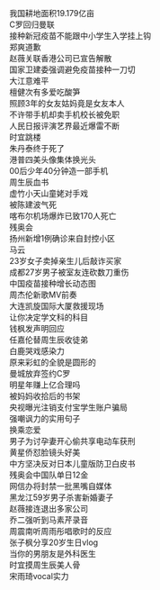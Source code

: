 我国耕地面积19.179亿亩  
C罗回归曼联  
接种新冠疫苗不能跟中小学生入学挂上钩  
郑爽道歉  
赵薇关联香港公司已宣告解散  
国家卫建委强调避免疫苗接种一刀切  
大江意难平  
檀健次有多爱吃酸笋  
照顾3年的女友姑妈竟是女友本人  
不许带手机却卖手机校长被免职  
人民日报评演艺界最近爆雷不断  
时宜跳楼  
朱丹泰终于死了  
港普四美头像集体换光头  
00后少年40分钟造一部手机  
周生辰血书  
虚竹小天山童姥对手戏  
被陈建波气死  
喀布尔机场爆炸已致170人死亡  
残奥会  
扬州新增1例确诊来自封控小区  
马云  
23岁女子卖掉亲生儿后敲诈买家  
成都27岁男子被室友连砍数刀重伤  
中国疫苗接种增长动态图  
周杰伦新歌MV前奏  
大连凯旋国际大厦救援现场  
让你决定学文科的科目  
钱枫发声明回应  
任嘉伦替周生辰收徒弟  
白鹿哭戏感染力  
原来彩虹的全貌是圆形的  
曼城放弃签约C罗  
明星年赚上亿合理吗  
被妈妈收拾后的书架  
央视曝光注销支付宝学生账户骗局  
强嘲讽力的实用句子  
换乘恋爱  
男子为讨孕妻开心偷共享电动车获刑  
黄星侨怼脸镜头好美  
中方坚决反对日本儿童版防卫白皮书  
残奥会中国队单日12金  
网信办将封禁一批黑嘴自媒体  
黑龙江59岁男子杀害新婚妻子  
赵薇接连退出多家公司  
乔二强听到马素芹录音  
周震南听周雨彤唱歌时的反应  
张子枫分享20岁生日vlog  
当你的男朋友是外科医生  
时宜摸周生辰美人骨  
宋雨琦vocal实力  
